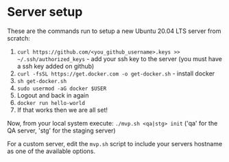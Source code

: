 # Server setup

These are the commands run to setup a new Ubuntu 20.04 LTS server from scratch:

1. `curl https://github.com/<you_github_username>.keys >> ~/.ssh/authorized_keys` - add your ssh key to the server (you must have a ssh key added on github)
1. `curl -fsSL https://get.docker.com -o get-docker.sh` - install docker
1. `sh get-docker.sh`
1. `sudo usermod -aG docker $USER`
1. Logout and back in again
1. `docker run hello-world`
1. If that works then we are all set!

Now, from your local system execute: `./mvp.sh <qa|stg> init` ('qa' for the QA server, 'stg' for the staging server)

For a custom server, edit the `mvp.sh` script to include your servers hostname as one of the available options.
